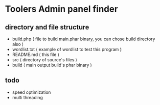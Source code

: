 # Toolers Admin panel finder
## directory and file structure
- build.php ( file to build main.phar binary, you can chose build directory also )
- wordlist.txt ( example of wordlist to test this program )
- README.md ( this file )
- src ( directory of source's files )
- build ( main output build's phar binary )

## todo
- speed optimization
- multi threading

